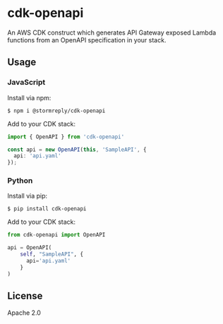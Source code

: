 # cdk-openapi

An AWS CDK construct which generates API Gateway exposed Lambda functions
from an OpenAPI specification in your stack.

## Usage

### JavaScript

Install via npm:

```shell
$ npm i @stormreply/cdk-openapi
```

Add to your CDK stack:

```ts
import { OpenAPI } from 'cdk-openapi'

const api = new OpenAPI(this, 'SampleAPI', {
  api: 'api.yaml'
});
```

### Python

Install via pip:

```shell
$ pip install cdk-openapi
```

Add to your CDK stack:

```python
from cdk-openapi import OpenAPI

api = OpenAPI(
    self, "SampleAPI", {
      api='api.yaml'
    }
)
```

## License

Apache 2.0
